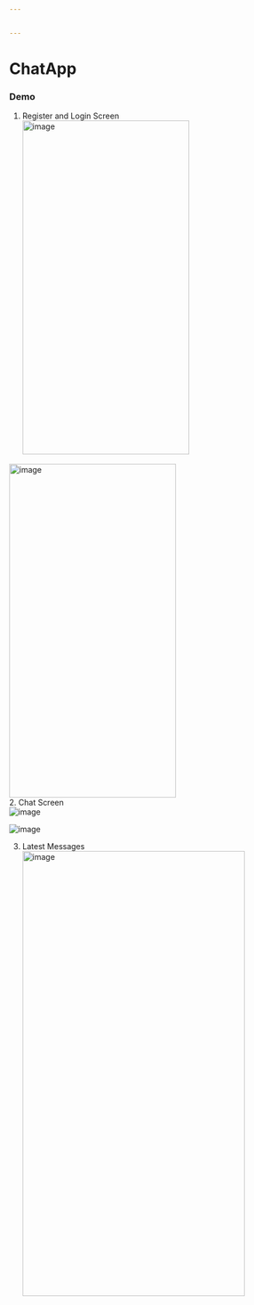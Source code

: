 ```yaml
---


---
```


<h1 id="chatapp">ChatApp</h1>
<h3 id="demo">Demo</h3>
<ol>
<li>Register and Login Screen<br>
<img src="https://user-images.githubusercontent.com/45905489/82338735-87a11080-99ed-11ea-9e48-ffe3b981ca32.png" alt="image"
     height="600" width="300"></li>
</ol>
<img src="https://user-images.githubusercontent.com/45905489/82338874-a99a9300-99ed-11ea-87b7-e8d39ef553de.png" alt="image"  height="600" width="300"><br>
2. Chat Screen<br>
<img src="https://user-images.githubusercontent.com/45905489/82339368-40674f80-99ee-11ea-8f4f-c2231333ba81.png" alt="image"></p>
<p><img src="https://user-images.githubusercontent.com/45905489/82339533-6c82d080-99ee-11ea-84a9-9f14dd10a439.png" alt="image" ></p>
<ol start="3">
<li>
<p>Latest Messages<br>
<img src="https://user-images.githubusercontent.com/45905489/82340012-06e31400-99ef-11ea-9718-f1354e3eaa0f.png" alt="image"  height="800" width="400"></p>
</li>
</ol>

